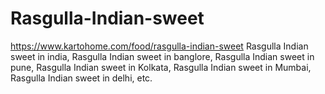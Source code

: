 # Rasgulla-Indian-sweet
https://www.kartohome.com/food/rasgulla-indian-sweet Rasgulla Indian sweet in india, Rasgulla Indian sweet in banglore, Rasgulla Indian sweet in pune, Rasgulla Indian sweet in Kolkata, Rasgulla Indian sweet in Mumbai, Rasgulla Indian sweet in delhi,  etc.

